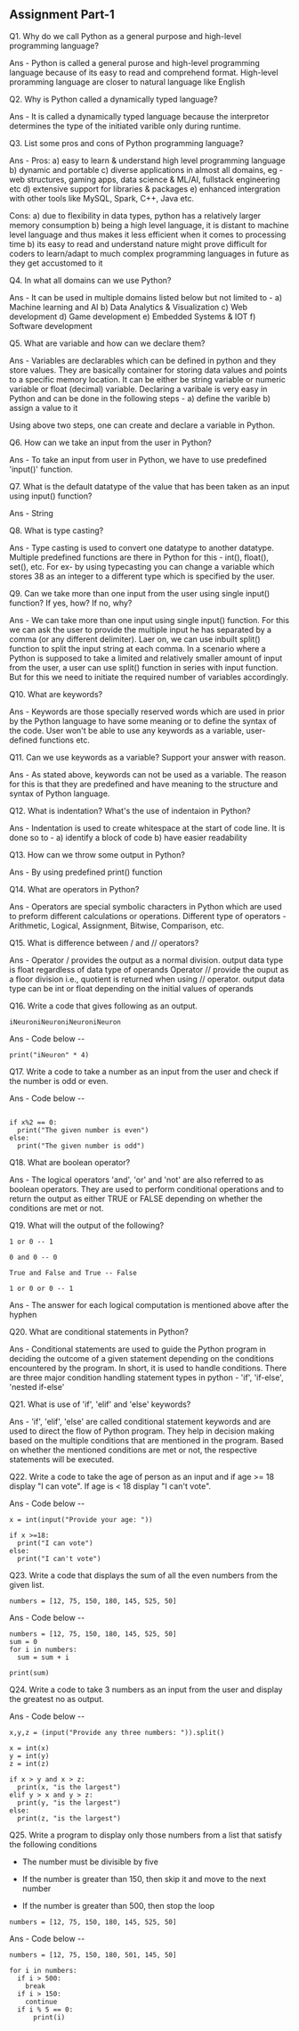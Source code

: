 ## Assignment Part-1
Q1. Why do we call Python as a general purpose and high-level programming language?

Ans - Python is called a general purose and high-level programming language because of its easy to read and comprehend format. High-level proramming language are closer to natural language like English 

Q2. Why is Python called a dynamically typed language?

Ans - It is called a dynamically typed language because the interpretor determines the type of the initiated varible only during runtime.

Q3. List some pros and cons of Python programming language?

Ans - Pros: 
a) easy to learn & understand high level programming language
b) dynamic and portable
c) diverse applications in almost all domains, eg - web structures, gaming apps, data science & ML/AI, fullstack engineering etc
d) extensive support for libraries & packages
e) enhanced intergration with other tools like MySQL, Spark, C++, Java etc.

Cons:
a) due to flexibility in data types, python has a relatively larger memory consumption
b) being a high level language, it is distant to machine level language and thus makes it less efficient when it comes to processing time
b) its easy to read and understand nature might prove difficult for coders to learn/adapt to much complex programming languages in future as they get accustomed to it


Q4. In what all domains can we use Python?

Ans - It can be used in multiple domains listed below but not limited to -
a) Machine learning and AI
b) Data Analytics & Visualization
c) Web development 
d) Game development
e) Embedded Systems & IOT
f) Software development

Q5. What are variable and how can we declare them?

Ans - Variables are declarables which can be defined in python and they store values. They are basically container for storing data values and points to a specific memory location. It can be either be string variable or numeric variable or float (decimal) variable.
Declaring a varibale is very easy in Python and can be done in the following steps -
a) define the varible
b) assign a value to it

Using above two steps, one can create and declare a variable in Python.

Q6. How can we take an input from the user in Python?

Ans - To take an input from user in Python, we have to use predefined 'input()' function. 

Q7. What is the default datatype of the value that has been taken as an input using input() function?

Ans - String

Q8. What is type casting?

Ans - Type casting is used to convert one datatype to another datatype. Multiple predefined functions are there in Python for this - int(), float(), set(), etc.
For ex- by using typecasting you can change a variable which stores 38 as an integer to a different type which is specified by the user. 

Q9. Can we take more than one input from the user using single input() function? If yes, how? If no, why?

Ans - We can take more than one input using single input() function. For this we can ask the user to provide the multiple input he has separated by a comma (or any different delimiter). Laer on, we can
use inbuilt split() function to split the input string at each comma.
In a scenario where a Python is supposed to take a limited and relatively smaller amount of input from the user, a user can use split() function in series with input function. But for this we need to initiate the required number of variables accordingly.

Q10. What are keywords?

Ans - Keywords are those specially reserved words which are used in prior by the Python language to have some meaning or to define the syntax of the code. User won't be able to use any keywords as a 
variable, user-defined functions etc.

Q11. Can we use keywords as a variable? Support your answer with reason.

Ans - As stated above, keywords can not be used as a variable. The reason for this is that they are predefined and have meaning to the structure and syntax of Python language.

Q12. What is indentation? What's the use of indentaion in Python?

Ans - Indentation is used to create whitespace at the start of code line. It is done so to -
a) identify a block of code 
b) have easier readability

Q13. How can we throw some output in Python?

Ans - By using predefined print() function

Q14. What are operators in Python?

Ans - Operators are special symbolic characters in Python which are used to preform different calculations or operations. Different type of operators - Arithmetic, Logical, Assignment, Bitwise, Comparison, etc.

Q15. What is difference between / and // operators?

Ans - Operator / provides the output as a normal division. output data type is float regardless of data type of operands
Operator // provide the ouput as a floor division i.e., quotient is returned when using // operator. output data type can be int or float depending on the initial values of operands

Q16. Write a code that gives following as an output.

```
iNeuroniNeuroniNeuroniNeuron
```
Ans - Code below --

```
print("iNeuron" * 4)
```

Q17. Write a code to take a number as an input from the user and check if the number is odd or even.

Ans - Code below --


```x = int(input("Provide the number: "))

if x%2 == 0:
  print("The given number is even")
else:
  print("The given number is odd")
```

Q18. What are boolean operator?

Ans - The logical operators 'and', 'or' and 'not' are also referred to as boolean operators. They are used to perform conditional operations and to return the output as either TRUE or FALSE depending on whether the conditions are met or not.

Q19. What will the output of the following?
```
1 or 0 -- 1

0 and 0 -- 0

True and False and True -- False

1 or 0 or 0 -- 1
```
Ans - The answer for each logical computation is mentioned above after the hyphen

Q20. What are conditional statements in Python?

Ans - Conditional statements are used to guide the Python program in deciding the outcome of a given statement depending on the conditions encountered by the program. In short, it is used to handle conditions. There are three major condition handling statement types in python - 'if', 'if-else', 'nested if-else'

Q21. What is use of 'if', 'elif' and 'else' keywords?

Ans - 'if', 'elif', 'else' are called conditional statement keywords and are used to direct the flow of Python program. They help in decision making based on the multiple conditions that are mentioned in the program. Based on whether the mentioned conditions are met or not, the respective statements will be executed.

Q22. Write a code to take the age of person as an input and if age >= 18 display "I can vote". If age is < 18 display "I can't vote".

Ans - Code below --

```
x = int(input("Provide your age: "))

if x >=18:
  print("I can vote")
else:
  print("I can't vote")
```

Q23. Write a code that displays the sum of all the even numbers from the given list.
```
numbers = [12, 75, 150, 180, 145, 525, 50]
```
Ans - Code below --

```
numbers = [12, 75, 150, 180, 145, 525, 50]
sum = 0
for i in numbers:
  sum = sum + i

print(sum)
```


Q24. Write a code to take 3 numbers as an input from the user and display the greatest no as output.

Ans - Code below --

```
x,y,z = (input("Provide any three numbers: ")).split()

x = int(x) 
y = int(y)
z = int(z)

if x > y and x > z:
  print(x, "is the largest")
elif y > x and y > z:
  print(y, "is the largest")
else:
  print(z, "is the largest")
```


Q25. Write a program to display only those numbers from a list that satisfy the following conditions

- The number must be divisible by five

- If the number is greater than 150, then skip it and move to the next number

- If the number is greater than 500, then stop the loop
```
numbers = [12, 75, 150, 180, 145, 525, 50]
```

Ans - Code below --

```
numbers = [12, 75, 150, 180, 501, 145, 50]

for i in numbers:
  if i > 500:
    break
  if i > 150:
    continue  
  if i % 5 == 0:
      print(i)
```
